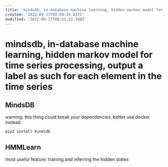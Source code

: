 ```yaml
---
title: 'mindsdb, in-database machine learning, hidden markov model for time series processing, output a label as such for each element in the time series'
created: '2022-09-17T08:09:19.437Z'
modified: '2022-09-17T08:51:32.100Z'
---
```


# mindsdb, in-database machine learning, hidden markov model for time series processing, output a label as such for each element in the time series

## MindsDB

warning: this thing could break your dependencies. better use docker instead.
```bash
pip3 install mindsdb
```

## HMMLearn

most useful feature:
training and inferring the hidden states

